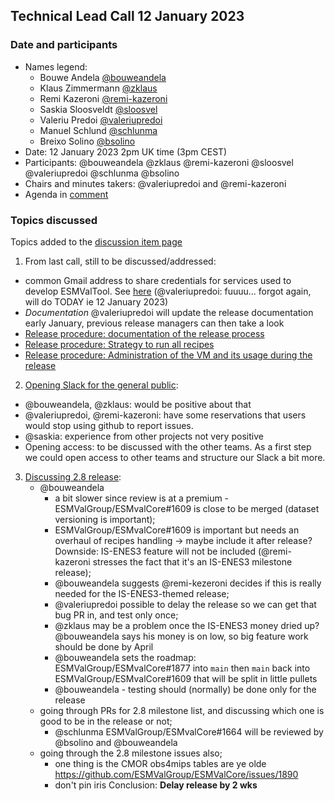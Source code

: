 ## Technical Lead Call 12 January 2023

### Date and participants

- Names legend:
  - Bouwe Andela [@bouweandela](https://github.com/bouweandela)
  - Klaus Zimmermann [@zklaus](https://github.com/zklaus)
  - Remi Kazeroni [@remi-kazeroni](https://github.com/remi-kazeroni)
  - Saskia Sloosveldt [@sloosvel](https://github.com/sloosvel)
  - Valeriu Predoi [@valeriupredoi](https://github.com/valeriupredoi)
  - Manuel Schlund [@schlunma](https://github.com/schlunma)
  - Breixo Solino [@bsolino](https://github.com/bsolino)
- Date: 12 January 2023 2pm UK time (3pm CEST)
- Participants: @bouweandela @zklaus @remi-kazeroni @sloosvel @valeriupredoi @schlunma @bsolino
- Chairs and minutes takers: @valeriupredoi and @remi-kazeroni
- Agenda in [comment](https://github.com/ESMValGroup/Community/discussions/68#discussioncomment-4667572)

### Topics discussed

Topics added to the [discussion item page](https://github.com/ESMValGroup/Community/discussions/68)

1. From last call, still to be discussed/addressed:

  - common Gmail address to share credentials for services used to develop ESMValTool. See [here](https://github.com/ESMValGroup/Community/discussions/62#discussioncomment-4119360) (@valeriupredoi: fuuuu... forgot again, will do TODAY ie 12 January 2023)
  - *Documentation* @valeriupredoi will update the release documentation early January, previous release managers can then take a look
  - [Release procedure: documentation of the release process](https://github.com/ESMValGroup/Community/discussions/62#discussioncomment-4390307)
  - [Release procedure: Strategy to run all recipes](https://github.com/ESMValGroup/Community/discussions/62#discussioncomment-4119346)
  - [Release procedure: Administration of the VM and its usage during the release](https://github.com/ESMValGroup/Community/discussions/62#discussioncomment-4148563)

2. [Opening Slack for the general public](https://github.com/ESMValGroup/Community/discussions/68#discussioncomment-4399940):
  - @bouweandela, @zklaus: would be positive about that
  - @valeriupredoi, @remi-kazeroni: have some reservations that users would stop using github to report issues.
  - @saskia: experience from other projects not very positive
  - Opening access: to be discussed with the other teams. As a first step we could open access to other teams and structure our Slack a bit more.

3. [Discussing 2.8 release](https://github.com/ESMValGroup/Community/discussions/68#discussioncomment-4668496):
   - @bouweandela
     - a bit slower since review is at a premium - ESMValGroup/ESMvalCore#1609 is close to be merged (dataset versioning is important);
     - ESMValGroup/ESMvalCore#1609 is important but needs an overhaul of recipes handling -> maybe include it after release? Downside: IS-ENES3 feature will not be included (@remi-kazeroni stresses the fact that it's an IS-ENES3 milestone release);
     - @bouweandela suggests @remi-kezeroni decides if this is really needed for the IS-ENES3-themed release;
     - @valeriupredoi possible to delay the release so we can get that bug PR in, and test only once;
     - @zklaus may be a problem once the IS-ENES3 money dried up? @bouweandela says his money is on low, so big feature work should be done by April
     - @bouweandela sets the roadmap: ESMValGroup/ESMvalCore#1877 into `main` then `main` back into ESMValGroup/ESMvalCore#1609 that will be split in little pullets
     - @bouweandela - testing should (normally) be done only for the release
   - going through PRs for 2.8 milestone list, and discussing which one is good to be in the release or not;
     - @schlunma ESMValGroup/ESMvalCore#1664 will be reviewed by @bsolino and @bouweandela 
   - going through the 2.8 milestone issues also;
     - one thing is the CMOR obs4mips tables are ye olde https://github.com/ESMValGroup/ESMValCore/issues/1890
     - don't pin iris
  Conclusion: **Delay release by 2 wks**
